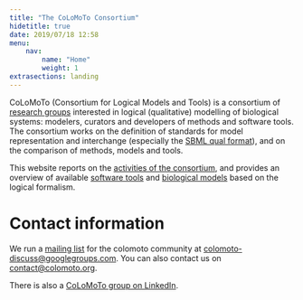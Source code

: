 ```yaml
---
title: "The CoLoMoTo Consortium"
hidetitle: true
date: 2019/07/18 12:58
menu: 
    nav:
        name: "Home"
        weight: 1
extrasections: landing
---
```



CoLoMoTo (Consortium for Logical Models and Tools) is a consortium of [research groups](members)
interested in logical (qualitative) modelling of biological systems: modelers, curators and
developers of methods and software tools.
The consortium works on the definition of standards for model representation and
interchange (especially the [SBML qual format](formats/sbml-qual)), and on 
the comparison of methods, models and tools.


This website reports on the [activities of the consortium](meetings),
and provides an overview of available [software tools](software)
and [biological models](models) based on the logical formalism.



Contact information
===================

We run a [mailing list](http://groups.google.com/group/colomoto-discuss/) for the colomoto community at colomoto-discuss@googlegroups.com.
You can also contact us on contact@colomoto.org.

There is also a [CoLoMoTo group on LinkedIn](http://www.linkedin.com/groups/CoLoMoTo-4375380).

